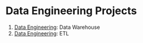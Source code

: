 # Data Engineering Projects

1. [Data Engineering](https://github.com/currentco/data-analytics/tree/main/gapminder): Data Warehouse
2. [Data Engineering](https://github.com/currentco/data-analytics/tree/main/ab-testing): ETL

